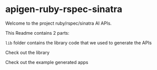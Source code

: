 # apigen-ruby-rspec-sinatra

Welcome to the project ruby/rspec/sinatra AI APIs.


This Readme contains 2 parts:

`lib` folder contains the library code that we used to generate the APIs


Check out the library

Check out the example generated apps